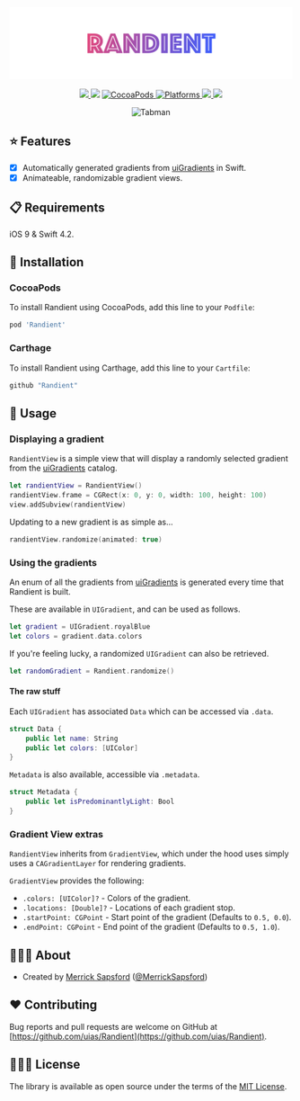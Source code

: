 <p align="center">
    <img src=".artwork/logo.png" width="890" alt="Tabman"/>
</p>

<p align="center">
    <a href="https://travis-ci.org/uias/Randient">
        <img src="https://travis-ci.org/uias/Randient.svg?branch=master" />
    </a>
    <img src="https://img.shields.io/badge/Swift-4.2-orange.svg?style=flat" />
    <a href="https://cocoapods.org/pods/Randient">
        <img src="https://img.shields.io/cocoapods/v/Randient.svg" alt="CocoaPods" />
    </a>
	<a href="https://cocoapods.org/pods/Randient">
        <img src="https://img.shields.io/cocoapods/p/Randient.svg" alt="Platforms" />
    </a>
	<a href="https://github.com/Carthage/Carthage">
        <img src="https://img.shields.io/badge/Carthage-compatible-4BC51D.svg?style=flat" />
    </a>
	<a href="https://github.com/uias/Randient/releases">
        <img src="https://img.shields.io/github/release/uias/Randient.svg" />
    </a>
</p>

<p align="center">
    <img src=".artwork/randient.gif" width="450" alt="Tabman"/>
</p>

## ⭐️ Features

- [x] Automatically generated gradients from [uiGradients](https://uigradients.com) in Swift.
- [x] Animateable, randomizable gradient views.

## 📋 Requirements

iOS 9 & Swift 4.2.

## 📲 Installation

### CocoaPods

To install Randient using CocoaPods, add this line to your `Podfile`:

```ruby
pod 'Randient'
```

### Carthage

To install Randient using Carthage, add this line to your `Cartfile`:

```ruby
github "Randient"
```

## 🚀 Usage

### Displaying a gradient
`RandientView` is a simple view that will display a randomly selected gradient from the [uiGradients](https://uigradients.com) catalog.

```swift
let randientView = RandientView()
randientView.frame = CGRect(x: 0, y: 0, width: 100, height: 100)
view.addSubview(randientView)
```

Updating to a new gradient is as simple as...

```swift
randientView.randomize(animated: true)
```

### Using the gradients

An enum of all the gradients from [uiGradients](https://uigradients.com) is generated every time that Randient is built.

These are available in `UIGradient`, and can be used as follows.

```swift
let gradient = UIGradient.royalBlue
let colors = gradient.data.colors
```

If you're feeling lucky, a randomized `UIGradient` can also be retrieved.

```swift
let randomGradient = Randient.randomize()
```

#### The raw stuff

Each `UIGradient` has associated `Data` which can be accessed via `.data`.

```swift
struct Data {
    public let name: String
    public let colors: [UIColor]
}
```

`Metadata` is also available, accessible via `.metadata`.

```swift
struct Metadata {
    public let isPredominantlyLight: Bool
}
```

### Gradient View extras

`RandientView` inherits from `GradientView`, which under the hood uses simply uses a `CAGradientLayer` for rendering gradients.

`GradientView` provides the following:
- `.colors: [UIColor]?` - Colors of the gradient.
- `.locations: [Double]?` - Locations of each gradient stop.
- `.startPoint: CGPoint` - Start point of the gradient (Defaults to `0.5, 0.0`).
- `.endPoint: CGPoint` - End point of the gradient (Defaults to `0.5, 1.0`).

## 👨🏻‍💻 About
- Created by [Merrick Sapsford](https://github.com/msaps) ([@MerrickSapsford](https://twitter.com/MerrickSapsford))

## ❤️ Contributing
Bug reports and pull requests are welcome on GitHub at [https://github.com/uias/Randient](https://github.com/uias/Randient).

## 👮🏻‍♂️ License
The library is available as open source under the terms of the [MIT License](http://opensource.org/licenses/MIT).
